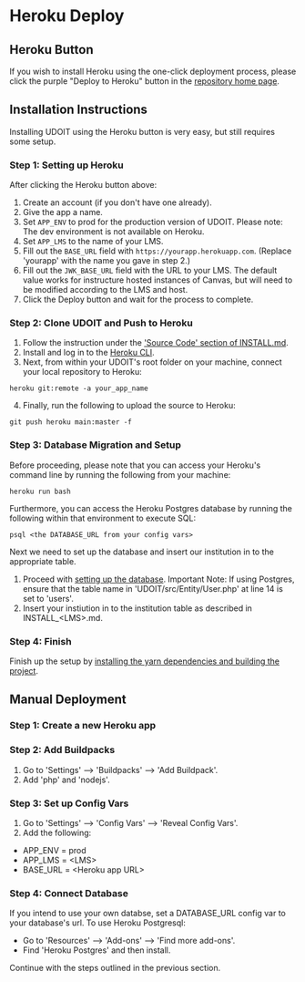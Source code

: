 # Heroku Deploy
## Heroku Button
If you wish to install Heroku using the one-click deployment process, please click the purple "Deploy to Heroku" button in the [repository home page](https://github.com/ucfopen/UDOIT/blob/issue/570-heroku).

## Installation Instructions
Installing UDOIT using the Heroku button is very easy, but still requires some setup.

### Step 1: Setting up Heroku
After clicking the Heroku button above:

1. Create an account (if you don't have one already).
2. Give the app a name.
3. Set `APP_ENV` to prod for the production version of UDOIT. Please note: The dev environment is not available on Heroku.
4. Set `APP_LMS` to the name of your LMS.
5. Fill out the `BASE_URL` field with `https://yourapp.herokuapp.com`. (Replace 'yourapp' with the name you gave in step 2.)
5. Fill out the `JWK_BASE_URL` field with the URL to your LMS. The default value works for instructure hosted instances of Canvas, but will need to be modified according to the LMS and host.
6. Click the Deploy button and wait for the process to complete.

### Step 2: Clone UDOIT and Push to Heroku
1. Follow the instruction under the ['Source Code' section of INSTALL.md](https://github.com/ucfopen/UDOIT/blob/issue/570-heroku/INSTALL.md#source-code).
2. Install and log in to the [Heroku CLI](https://devcenter.heroku.com/articles/heroku-cli).
3. Next, from within your UDOIT's root folder on your machine, connect your local repository to Heroku:
```
heroku git:remote -a your_app_name
```
4. Finally, run the following to upload the source to Heroku:
```
git push heroku main:master -f
```

### Step 3: Database Migration and Setup
Before proceeding, please note that you can access your Heroku's command line by running the following from your machine:
```
heroku run bash
```
Furthermore, you can access the Heroku Postgres database by running the following within that environment to execute SQL:
```
psql <the DATABASE_URL from your config vars>
```
Next we need to set up the database and insert our institution in to the appropriate table.
1. Proceed with [setting up the database](https://github.com/ucfopen/UDOIT/blob/issue/570-heroku/INSTALL.md#database-setup).
  Important Note: If using Postgres, ensure that the table name in 'UDOIT/src/Entity/User.php' at line 14 is set to 'users'.
2. Insert your instiution in to the institution table as described in INSTALL_\<LMS\>.md.
### Step 4: Finish
Finish up the setup by [installing the yarn dependencies and building the project](https://github.com/ucfopen/UDOIT/blob/issue/570-heroku/INSTALL.md#javascript).

## Manual Deployment
### Step 1: Create a new Heroku app
### Step 2: Add Buildpacks
1. Go to 'Settings' --> 'Buildpacks' --> 'Add Buildpack'.
2. Add 'php' and 'nodejs'.
### Step 3: Set up Config Vars
1. Go to 'Settings' --> 'Config Vars' --> 'Reveal Config Vars'.
2. Add the following:
  * APP_ENV = prod
  * APP_LMS = \<LMS\>
  * BASE_URL = \<Heroku app URL\>
### Step 4: Connect Database
If you intend to use your own databse, set a DATABASE_URL config var to your database's url. To use Heroku Postgresql:
  * Go to 'Resources' --> 'Add-ons' --> 'Find more add-ons'.
  * Find 'Heroku Postgres' and then install.

Continue with the steps outlined in the previous section.
